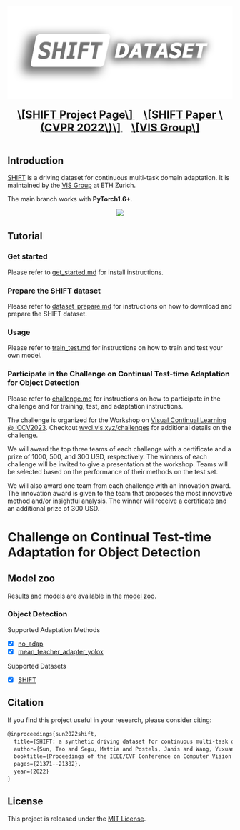 <div align="center">
  <img src="resources/shift-logo.png" width="600"/>
  <div>&nbsp;</div>
  <div align="center">
    <a href="https://www.vis.xyz/shift/">
    <b><font size="5">\[SHIFT Project Page\]</font></b>
    </a>
    &nbsp;&nbsp;&nbsp;&nbsp;
    <a href="https://go.yf.io/shift-paper">
    <b><font size="5">\[SHIFT Paper \(CVPR 2022\)\]</font></b>
    </a>
    &nbsp;&nbsp;&nbsp;&nbsp;
    <a href="https://www.vis.xyz/">
    <b><font size="5">\[VIS Group\]</font></b>
    </a>
  </div>
  <div>&nbsp;</div>
</div>

## Introduction

[SHIFT](https://www.vis.xyz/shift/) is a driving dataset for continuous multi-task domain adaptation. It is maintained by the [VIS Group](https://www.vis.xyz/) at ETH Zurich.

The main branch works with **PyTorch1.6+**.

<div align="center">
  <img src="https://www.youtube.com/watch?v=BsqGrDd2Kzw" width="800"/>
</div>

## Tutorial
### Get started

Please refer to [get_started.md](docs/get_started.md) for install instructions.

### Prepare the SHIFT dataset

Please refer to [dataset_prepare.md](docs/dataset_prepare.md) for instructions on how to download and prepare the SHIFT dataset.

### Usage

Please refer to [train_test.md](docs/train_test.md) for instructions on how to train and test your own model.

### Participate in the Challenge on Continual Test-time Adaptation for Object Detection

Please refer to [challenge.md](docs/challenge.md) for instructions on how to participate in the challenge and for training, test, and adaptation instructions.

The challenge is organized for the Workshop on [Visual Continual Learning @ ICCV2023](wvcl.vis.xyz). Checkout [wvcl.vis.xyz/challenges](https://wvcl.vis.xyz/challenges) for additional details on the challenge. 

We will award the top three teams of each challenge with a certificate and a prize of 1000, 500, and 300 USD, respectively. The winners of each challenge will be invited to give a presentation at the workshop. Teams will be selected based on the performance of their methods on the test set.

We will also award one team from each challenge with an innovation award. The innovation award is given to the team that proposes the most innovative method and/or insightful analysis. The winner will receive a certificate and an additional prize of 300 USD.

# Challenge on Continual Test-time Adaptation for Object Detection

## Model zoo

Results and models are available in the [model zoo](docs/model_zoo.md).

### Object Detection

Supported Adaptation Methods
- [x] [no_adap](configs/continuous/no_adap_yolox)
- [x] [mean_teacher_adapter_yolox](configs/continuous/mean_teacher_adapter_yolox)

Supported Datasets

- [x] [SHIFT](https://www.vis.xyz/shift/)


## Citation

If you find this project useful in your research, please consider citing:

```latex
@inproceedings{sun2022shift,
  title={SHIFT: a synthetic driving dataset for continuous multi-task domain adaptation},
  author={Sun, Tao and Segu, Mattia and Postels, Janis and Wang, Yuxuan and Van Gool, Luc and Schiele, Bernt and Tombari, Federico and Yu, Fisher},
  booktitle={Proceedings of the IEEE/CVF Conference on Computer Vision and Pattern Recognition},
  pages={21371--21382},
  year={2022}
}
```

## License

This project is released under the [MIT License](LICENSE).

